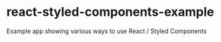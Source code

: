 # react-styled-components-example
Example app showing various ways to use React / Styled Components 
